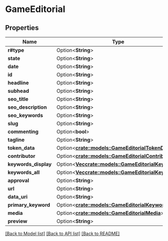 # GameEditorial

## Properties

Name | Type | Description | Notes
------------ | ------------- | ------------- | -------------
**r#type** | Option<**String**> |  | [optional]
**state** | Option<**String**> |  | [optional]
**date** | Option<**String**> |  | [optional]
**id** | Option<**String**> |  | [optional]
**headline** | Option<**String**> |  | [optional]
**subhead** | Option<**String**> |  | [optional]
**seo_title** | Option<**String**> |  | [optional]
**seo_description** | Option<**String**> |  | [optional]
**seo_keywords** | Option<**String**> |  | [optional]
**slug** | Option<**String**> |  | [optional]
**commenting** | Option<**bool**> |  | [optional]
**tagline** | Option<**String**> |  | [optional]
**token_data** | Option<[**crate::models::GameEditorialTokenData**](GameEditorial_tokenData.md)> |  | [optional]
**contributor** | Option<[**crate::models::GameEditorialContributor**](GameEditorial_contributor.md)> |  | [optional]
**keywords_display** | Option<[**Vec<crate::models::GameEditorialKeyword>**](GameEditorialKeyword.md)> |  | [optional]
**keywords_all** | Option<[**Vec<crate::models::GameEditorialKeyword>**](GameEditorialKeyword.md)> |  | [optional]
**approval** | Option<**String**> |  | [optional]
**url** | Option<**String**> |  | [optional]
**data_uri** | Option<**String**> |  | [optional]
**primary_keyword** | Option<[**crate::models::GameEditorialKeyword**](GameEditorialKeyword.md)> |  | [optional]
**media** | Option<[**crate::models::GameEditorialMedia**](GameEditorial_media.md)> |  | [optional]
**preview** | Option<**String**> |  | [optional]

[[Back to Model list]](../README.md#documentation-for-models) [[Back to API list]](../README.md#documentation-for-api-endpoints) [[Back to README]](../README.md)


